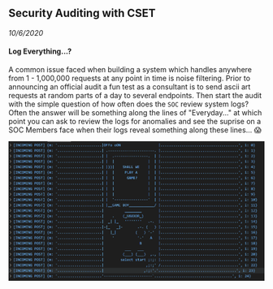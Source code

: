 Security Auditing with CSET
-----------
_10/6/2020_


#### Log Everything...?

A common issue faced when building a system which handles anywhere from 1 - 1,000,000 requests at any point in time is noise filtering. Prior to announcing an official audit a fun test as a consultant is to send ascii art requests at random parts of a day to several endpoints. Then start the audit with the simple question of how often does the `SOC` review system logs? Often the answer will be something along the lines of "Everyday..." at which point you can ask to review the logs for anomalies and see the suprise on a SOC Members face when their logs reveal something along these lines... 😱

![read-logs](../assets/img/read-logs.png)



